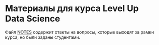 # Материалы для курса Level Up Data Science

Файл [NOTES](./NOTES.md) содержит ответы на вопросы, которые выходят за рамки курса, но были заданы студентами.

